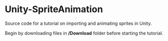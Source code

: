 Unity-SpriteAnimation
=====================

Source code for a tutorial on importing and animating sprites in Unity.

Begin by downloading files in **/Download** folder before starting the tutorial.